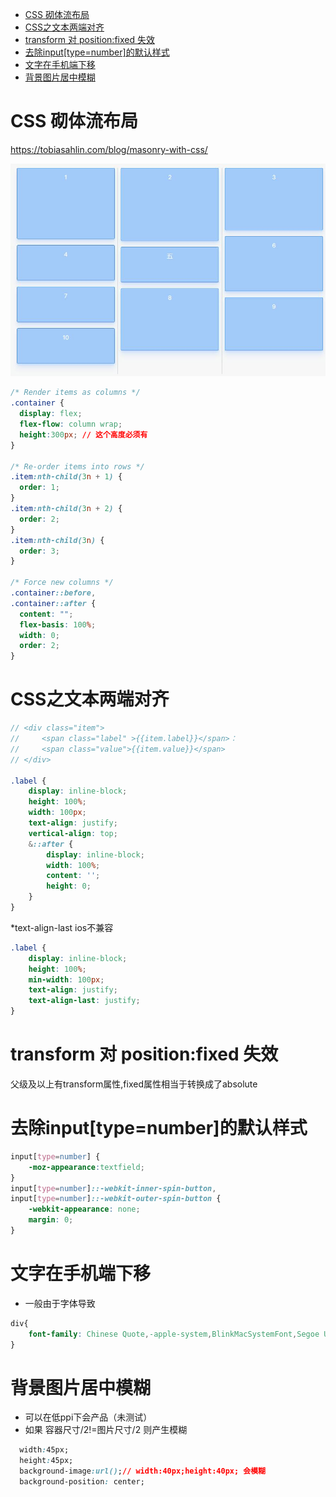 
<!-- TOC -->

- [CSS 砌体流布局](#css-%E7%A0%8C%E4%BD%93%E6%B5%81%E5%B8%83%E5%B1%80)
- [CSS之文本两端对齐](#css%E4%B9%8B%E6%96%87%E6%9C%AC%E4%B8%A4%E7%AB%AF%E5%AF%B9%E9%BD%90)
- [transform 对 position:fixed 失效](#transform-%E5%AF%B9-positionfixed-%E5%A4%B1%E6%95%88)
- [去除input[type=number]的默认样式](#%E5%8E%BB%E9%99%A4inputtypenumber%E7%9A%84%E9%BB%98%E8%AE%A4%E6%A0%B7%E5%BC%8F)
- [文字在手机端下移](#%E6%96%87%E5%AD%97%E5%9C%A8%E6%89%8B%E6%9C%BA%E7%AB%AF%E4%B8%8B%E7%A7%BB)
- [背景图片居中模糊](#%E8%83%8C%E6%99%AF%E5%9B%BE%E7%89%87%E5%B1%85%E4%B8%AD%E6%A8%A1%E7%B3%8A)

<!-- /TOC -->

# CSS 砌体流布局

https://tobiasahlin.com/blog/masonry-with-css/

![20190625092132](./images/20190625092132.jpg)

```css
/* Render items as columns */
.container {
  display: flex;
  flex-flow: column wrap;
  height:300px; // 这个高度必须有
}

/* Re-order items into rows */
.item:nth-child(3n + 1) {
  order: 1;
}
.item:nth-child(3n + 2) {
  order: 2;
}
.item:nth-child(3n) {
  order: 3;
}

/* Force new columns */
.container::before,
.container::after {
  content: "";
  flex-basis: 100%;
  width: 0;
  order: 2;
}
```

# CSS之文本两端对齐

```scss
// <div class="item">
//     <span class="label" >{{item.label}}</span>：
//     <span class="value">{{item.value}}</span>
// </div>

.label {
    display: inline-block;
    height: 100%;
    width: 100px;
    text-align: justify;
    vertical-align: top;
    &::after {
        display: inline-block;
        width: 100%;
        content: '';
        height: 0;
    }
}
```

*text-align-last ios不兼容

```scss
.label {
    display: inline-block;
    height: 100%;
    min-width: 100px;
    text-align: justify;
    text-align-last: justify;
}
```

# transform 对 position:fixed 失效

父级及以上有transform属性,fixed属性相当于转换成了absolute

# 去除input[type=number]的默认样式

```css
input[type=number] {
    -moz-appearance:textfield;
}
input[type=number]::-webkit-inner-spin-button,
input[type=number]::-webkit-outer-spin-button {
    -webkit-appearance: none;
    margin: 0;
}
```

# 文字在手机端下移

* 一般由于字体导致

```css
div{
	font-family: Chinese Quote,-apple-system,BlinkMacSystemFont,Segoe UI,PingFang SC,Hiragino Sans GB,Microsoft YaHei,Helvetica Neue,Helvetica,Arial,sans-serif,Apple Color Emoji,Segoe UI Emoji,Segoe UI Symbol;
}
```

# 背景图片居中模糊

* 可以在低ppi下会产品（未测试）
* 如果 容器尺寸/2!=图片尺寸/2 则产生模糊

```css
  width:45px;
  height:45px;
  background-image:url();// width:40px;height:40px; 会模糊
  background-position: center;
```
